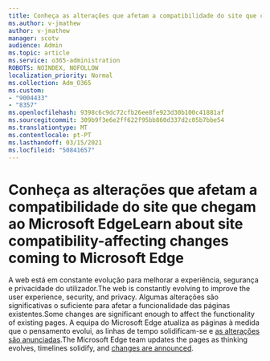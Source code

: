 ```yaml
---
title: Conheça as alterações que afetam a compatibilidade do site que chegam ao Microsoft Edge
ms.author: v-jmathew
author: v-jmathew
manager: scotv
audience: Admin
ms.topic: article
ms.service: o365-administration
ROBOTS: NOINDEX, NOFOLLOW
localization_priority: Normal
ms.collection: Adm_O365
ms.custom:
- "9004433"
- "8357"
ms.openlocfilehash: 9398c6c9dc72cfb26ee8fe923d30b100c41881af
ms.sourcegitcommit: 309b9f3e6e2ff622f95bb860d337d2c05b7bbe54
ms.translationtype: MT
ms.contentlocale: pt-PT
ms.lasthandoff: 03/15/2021
ms.locfileid: "50841657"
---
```

# <a name="learn-about-site-compatibility-affecting-changes-coming-to-microsoft-edge"></a><span data-ttu-id="338ce-102">Conheça as alterações que afetam a compatibilidade do site que chegam ao Microsoft Edge</span><span class="sxs-lookup"><span data-stu-id="338ce-102">Learn about site compatibility-affecting changes coming to Microsoft Edge</span></span>

<span data-ttu-id="338ce-103">A web está em constante evolução para melhorar a experiência, segurança e privacidade do utilizador.</span><span class="sxs-lookup"><span data-stu-id="338ce-103">The web is constantly evolving to improve the user experience, security, and privacy.</span></span> <span data-ttu-id="338ce-104">Algumas alterações são significativas o suficiente para afetar a funcionalidade das páginas existentes.</span><span class="sxs-lookup"><span data-stu-id="338ce-104">Some changes are significant enough to affect the functionality of existing pages.</span></span> <span data-ttu-id="338ce-105">A equipa do Microsoft Edge atualiza as páginas à medida que o pensamento evolui, as linhas de tempo solidificam-se e [as alterações são anunciadas](https://go.microsoft.com/fwlink/?linkid=2135534).</span><span class="sxs-lookup"><span data-stu-id="338ce-105">The Microsoft Edge team updates the pages as thinking evolves, timelines solidify, and [changes are announced](https://go.microsoft.com/fwlink/?linkid=2135534).</span></span>
